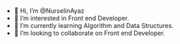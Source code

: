 - 👋 Hi, I’m @NurselinAyaz
- 👀 I’m interested in Front end Developer.
- 🌱 I’m currently learning Algorithm and Data Structures.
- 💞️ I’m looking to collaborate on Front end Developer.


<!---
NurselinAyaz/NurselinAyaz is a ✨ special ✨ repository because its `README.md` (this file) appears on your GitHub profile.
You can click the Preview link to take a look at your changes.
--->
